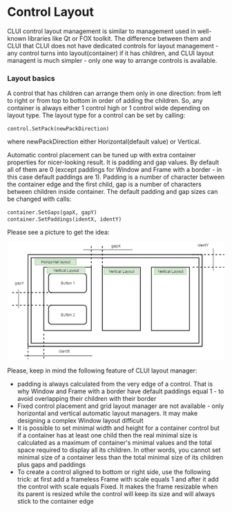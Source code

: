 # Control Layout
CLUI control layout management is similar to management used in well-known libraries like Qt or FOX toolkit. The difference between them and CLUI that CLUI does not have dedicated controls for layout management - any control turns into layout(container) if it has children, and CLUI layout managent is much simpler - only one way to arrange controls is available.

### Layout basics
A control that has children can arrange them only in one direction: from left to right or from top to bottom in order of adding the children. So, any container is always either 1 control high or 1 control wide depending on layout type. The layout type for a control can be set by calling:
```
control.SetPack(newPackDirection)
```
where newPackDirection either Horizontal(default value) or Vertical.

Automatic control placement can be tuned up with extra container properties for nicer-looking result. It is padding and gap values. By default all of them are 0 (except paddings for Window and Frame with a border - in this case default paddings are 1). Padding is a number of character between the container edge and the first child, gap is a number of characters between children inside container. The default padding and gap sizes can be changed with calls:
```
container.SetGaps(gapX, gapY)
container.SetPaddings(identX, identY)
```
Please see a picture to get the idea:

<img src="/docs/img/layout.png" alt="Layout manager">

Please, keep in mind the following feature of CLUI layout manager:
* padding is always calculated from the very edge of a control. That is why Window and Frame with a border have default paddings equal 1 - to avoid overlapping their children with their border
* Fixed control placement and grid layout manager are not available - only horizontal and vertical automatic layout managers. It may make designing a complex Window layout difficult
* It is possible to set minimal width and height for a container control but if a container has at least one child then the real minimal size is calculated as a maximum of container's minimal values and the total space required to display all its children. In other words, you cannot set minimal size of a container less than the total minimal size of its children plus gaps and paddings
* To create a control aligned to bottom or right side, use the following trick: at first add a frameless Frame with scale equals 1 and after it add the control with scale equals Fixed. It makes the frame resizable when its parent is resized while the control will keep its size and will always stick to the container edge
